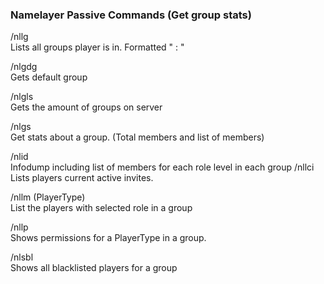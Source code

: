### Namelayer Passive Commands (Get group stats) 

/nllg 	
  Lists all groups player is in. Formatted "<group> : <permission level>"
  
/nlgdg 	
  Gets default group
  
/nlgls 	
  Gets the amount of groups on server
  
/nlgs <group> 	
  Get stats about a group. (Total members and list of members)
  
/nlid 	
  Infodump including list of members for each role level in each group
/nllci 	
  Lists players current active invites.
  
/nllm <group> (PlayerType) 	
  List the players with selected role in a group
  
/nllp <group> <PlayerType> 	
  Shows permissions for a PlayerType in a group.
  
/nlsbl <group> 	
  Shows all blacklisted players for a group 
